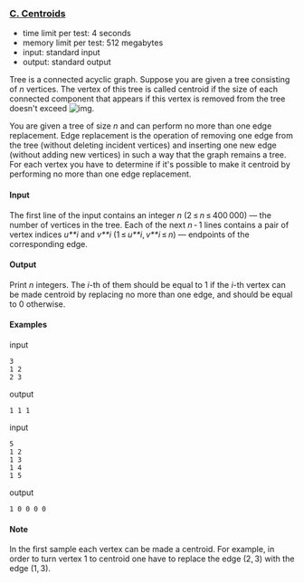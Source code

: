 ### [C. Centroids](http://codeforces.com/problemset/problem/708/C)

- time limit per test: 4 seconds
- memory limit per test: 512 megabytes
- input: standard input
- output: standard output

Tree is a connected acyclic graph. Suppose you are given a tree consisting of *n* vertices. The vertex of this tree is called centroid if the size of each connected component that appears if this vertex is removed from the tree doesn't exceed ![img](http://codeforces.com/predownloaded/39/fd/39fdaa6f330f6afe718c8e14bc2d862f48999d59.png).

You are given a tree of size *n* and can perform no more than one edge replacement. Edge replacement is the operation of removing one edge from the tree (without deleting incident vertices) and inserting one new edge (without adding new vertices) in such a way that the graph remains a tree. For each vertex you have to determine if it's possible to make it centroid by performing no more than one edge replacement.

#### Input

The first line of the input contains an integer *n* (2 ≤ *n* ≤ 400 000) — the number of vertices in the tree. Each of the next *n* - 1 lines contains a pair of vertex indices *u**i* and *v**i* (1 ≤ *u**i*, *v**i* ≤ *n*) — endpoints of the corresponding edge.

#### Output

Print *n* integers. The *i*-th of them should be equal to 1 if the *i*-th vertex can be made centroid by replacing no more than one edge, and should be equal to 0 otherwise.

#### Examples

input

```
3
1 2
2 3
```

output

```
1 1 1 

```

input

```
5
1 2
1 3
1 4
1 5

```

output

```
1 0 0 0 0 

```

#### Note

In the first sample each vertex can be made a centroid. For example, in order to turn vertex 1 to centroid one have to replace the edge (2, 3) with the edge (1, 3).